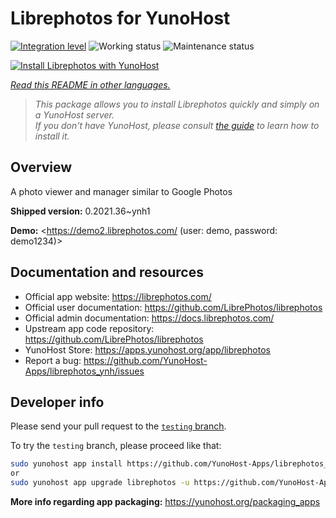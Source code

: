 <!--
N.B.: This README was automatically generated by <https://github.com/YunoHost/apps/tree/master/tools/readme_generator>
It shall NOT be edited by hand.
-->

# Librephotos for YunoHost

[![Integration level](https://dash.yunohost.org/integration/librephotos.svg)](https://dash.yunohost.org/appci/app/librephotos) ![Working status](https://ci-apps.yunohost.org/ci/badges/librephotos.status.svg) ![Maintenance status](https://ci-apps.yunohost.org/ci/badges/librephotos.maintain.svg)

[![Install Librephotos with YunoHost](https://install-app.yunohost.org/install-with-yunohost.svg)](https://install-app.yunohost.org/?app=librephotos)

*[Read this README in other languages.](./ALL_README.md)*

> *This package allows you to install Librephotos quickly and simply on a YunoHost server.*  
> *If you don't have YunoHost, please consult [the guide](https://yunohost.org/install) to learn how to install it.*

## Overview

A photo viewer and manager similar to Google Photos

**Shipped version:** 0.2021.36~ynh1

**Demo:** <https://demo2.librephotos.com/ (user: demo, password: demo1234)>
## Documentation and resources

- Official app website: <https://librephotos.com/>
- Official user documentation: <https://github.com/LibrePhotos/librephotos>
- Official admin documentation: <https://docs.librephotos.com/>
- Upstream app code repository: <https://github.com/LibrePhotos/librephotos>
- YunoHost Store: <https://apps.yunohost.org/app/librephotos>
- Report a bug: <https://github.com/YunoHost-Apps/librephotos_ynh/issues>

## Developer info

Please send your pull request to the [`testing` branch](https://github.com/YunoHost-Apps/librephotos_ynh/tree/testing).

To try the `testing` branch, please proceed like that:

```bash
sudo yunohost app install https://github.com/YunoHost-Apps/librephotos_ynh/tree/testing --debug
or
sudo yunohost app upgrade librephotos -u https://github.com/YunoHost-Apps/librephotos_ynh/tree/testing --debug
```

**More info regarding app packaging:** <https://yunohost.org/packaging_apps>
